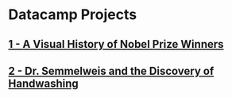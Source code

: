 # Datacamp Projects
## [1 - A Visual History of Nobel Prize Winners](https://github.com/GiovaniGitHub/datacamp/tree/main/A%20Visual%20History%20of%20Nobel%20Prize%20Winners)
## [2 - Dr. Semmelweis and the Discovery of Handwashing](https://github.com/GiovaniGitHub/datacamp/tree/main/Dr.%20Semmelweis%20and%20the%20Discovery%20of%20Handwashing)
